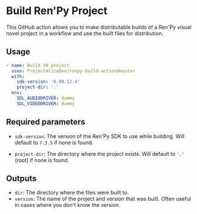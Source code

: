 # Build Ren'Py Project

This GitHub action allows you to make distributable builds of a Ren'Py visual novel project in a workflow and use the built files for distribution.

## Usage

```yml
- name: Build VN project
  uses: ProjectAliceDev/renpy-build-action@master
  with:
    sdk-version: '6.99.12.4'
    project-dir: '.'
  env:
    SDL_AUDIODRIVER: dummy
    SDL_VIDEODRIVER: dummy
```

## Required parameters

- `sdk-version`: The version of the Ren'Py SDK to use while building. Will default to `7.3.5` if none is found.

- `project-dir`: The directory where the project exists. Will default to `'.'` (root) if none is found.

## Outputs

- `dir`: The directory where the files were built to.
- `version`: The name of the project and version that was built. Often useful in cases where you don't know the version.
